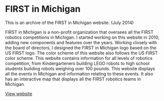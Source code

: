 FIRST in Michigan
=================

This is an archive of the FIRST in Michigan website. (July 2014)

FIRST in Michigan is a non-profit organization that oversees all the FIRST robotics competitions in Michigan. I started working on this website in 2010, adding new components and features over the years. Working closely with the board of directors, I designed the FIRST in Michigan logo based on the US FIRST logo. The color scheme of this website also follows the US FIRST color scheme. This website contains information for all levels of robotics competition, from Kindergarteners building LEGO robots to high school students building robots weighing over 100 pounds. This website displays all the events in Michigan and information relating to these events. It also has an interactive map that displays all the FIRST robotics teams in Michigan.

[View website](http://kjlaw.github.io/FIRST_in_Michigan/)